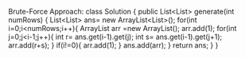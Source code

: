 Brute-Force Approach: 
class Solution {
    public List<List<Integer>> generate(int numRows) {
       List<List<Integer>> ans= new ArrayList<List<Integer>>();
       for(int i=0;i<numRows;i++){
         ArrayList<Integer> arr =new ArrayList<Integer>();
         arr.add(1);
         for(int j=0;j<i-1;j++){
            int r= ans.get(i-1).get(j);
            int s= ans.get(i-1).get(j+1);
            arr.add(r+s);
         }
          if(i!=0){
            arr.add(1);
          }
          ans.add(arr);
       }
       return ans;
    }
}​


